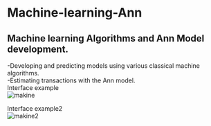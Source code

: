# Machine-learning-Ann
## Machine learning Algorithms and Ann Model development.

-Developing and predicting models using various classical machine algorithms. <br>
-Estimating transactions with the Ann model.
<br>
Interface example <br>
![makine](https://user-images.githubusercontent.com/60323250/110012937-20610c80-7d32-11eb-908a-42d6ab76a030.png)

Interface example2 <br>
![makine2](https://user-images.githubusercontent.com/60323250/110013224-71710080-7d32-11eb-98ec-cd6b194521a4.png)



